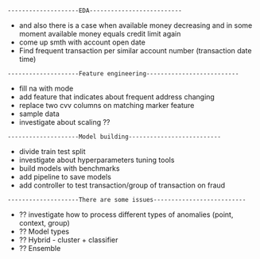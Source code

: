 ```
--------------------EDA--------------------------
```
- and also there is a case when available money  decreasing and in some moment available money equals credit limit again
- come up smth with account open date
- Find frequent transaction per similar account number (transaction date time)
```
--------------------Feature engineering--------------------------
```
- fill na with mode
- add feature that indicates about frequent address changing
- replace two cvv columns on matching marker feature
- sample data
- investigate about scaling ??
```
--------------------Model building--------------------------
```
- divide train test split
- investigate about hyperparameters tuning tools
- build models with benchmarks
- add pipeline to save models
- add controller to test transaction/group of transaction on fraud
```
--------------------There are some issues--------------------------
```
- ?? investigate how to process different types of anomalies (point, context, group)
- ?? Model types
- ?? Hybrid - cluster + classifier
- ?? Ensemble